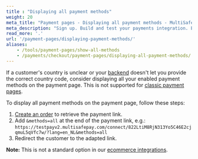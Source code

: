```yaml
---
title : "Displaying all payment methods"
weight: 20
meta_title: "Payment pages - Displaying all payment methods - MultiSafepay Docs"
meta_description: "Sign up. Build and test your payments integration. Explore our products and services. Use our API reference, SDKs, and wrappers. Get support."
read_more: '.'
url: '/payment-pages/displaying-payment-methods/'
aliases:
    - /tools/payment-pages/show-all-methods
    - /payments/checkout/payment-pages/displaying-all-payment-methods/
---
```


If a customer's country is unclear or your [backend](/getting-started/glossary/#backend) doesn't let you provide the correct country code, consider displaying all your enabled payment methods on the payment page. This is not supported for [classic payment pages](/payments/checkout/payment-pages/classic-payment-page/).

To display all payment methods on the payment page, follow these steps:

1. [Create an order](/api/#create-an-order) to retrieve the payment link.
2. Add `&methods=all` at the end of the payment link, e.g.: `https://testpayv2.multisafepay.com/connect/822LtiM8RjN313Yo5C46E2cjqmuL5qVfc7w/?lang=en_NL&methods=all`
3. Redirect the customer to the adapted link.

**Note:** This is not a standard option in our [ecommerce integrations](/integrations/ecommerce-integrations). 

